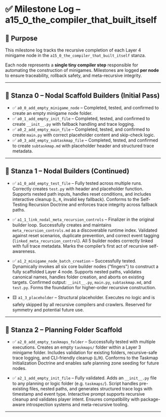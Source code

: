 <!-- Save to: a15_0_the_compiler_that_built_itself\taskmaps\milestones.md -->

# ✅ Milestone Log – a15_0_the_compiler_that_built_itself

## 📘 Purpose

This milestone log tracks the recursive completion of each Layer 4 minigame node in the `a15_0_the_compiler_that_built_itself` stanza.

Each node represents a **single tiny compiler step** responsible for automating the construction of minigames. Milestones are logged **per node** to ensure traceability, rollback safety, and meta-recursive integrity.

---

## 🧱 Stanza 0 – Nodal Scaffold Builders (Initial Pass)

- ✅ `a0_0_add_empty_minigame_node` – Completed, tested, and confirmed to create an empty minigame node folder.
- ✅ `a0_1_add_empty_init_file` – Completed, tested, and confirmed to create `__init__.py` with fallback handling and trace logging.
- ✅ `a0_2_add_empty_main_file` – Completed, tested, and confirmed to create `main.py` with correct placeholder content and skip-check logic.
- ✅ `a0_3_add_empty_subtaskmap_file` – Completed, tested, and confirmed to create `subtaskmap.md` with placeholder header and structured trace metadata.

---

## 🧱 Stanza 1 – Nodal Builders (Continued)

- ✅ `a1_0_add_empty_test_file` – Fully tested across multiple runs. Correctly creates `test.py` with header and placeholder function. Supports nested path inputs, handles reset conditions, and includes interactive cleanup (`L`, `R`, invalid key fallback). Conforms to the Self-Testing Recursion Doctrine and enforces trace integrity across fallback paths.

- ✅ `a1_1_link_nodal_meta_recursion_controls` – Finalizer in the original builder loop. Successfully creates and maintains `meta_recursion_controls.md` as a discoverable runtime index. Validated against reset scenarios, duplicate prevention, and correct event tagging (`linked_meta_recursion_control`). All 5 builder nodes correctly linked with full trace metadata. Marks the compiler’s first act of recursive self-awareness.

- ✅ `a1_2_minigame_node_batch_creation` – Successfully tested. Dynamically invokes all six core builder nodes ("fingers") to construct a fully scaffolded Layer 4 node. Supports nested paths, validates canonical names, handles folder creation, and aborts on existing targets. Confirmed output: `__init__.py`, `main.py`, `subtaskmap.md`, and `test.py`. Forms the foundation for higher-order recursive construction.

- 🟨 `a1_3_placeholder` – Structural placeholder. Executes no logic and is safely skipped by all recursive compilers and crawlers. Reserved for symmetry and potential future use.

---

## 🧱 Stanza 2 – Planning Folder Scaffold

- ✅ `a2_0_add_empty_taskmaps_folder` – Successfully tested with multiple executions. Creates an empty `taskmaps/` folder within a Layer 3 minigame folder. Includes validation for existing folders, recursive-safe trace logging, and CLI-friendly cleanup (`L`/`R`). Conforms to the Taskmap Initialization Doctrine and enables safe planning zone seeding for future nodes.

- ✅ `a2_1_add_empty_init_file` – Fully validated. Adds an `__init__.py` file to any planning or logic folder (e.g. `taskmaps/`). Script handles pre-existing files, nested paths, and generates structured trace logs with timestamp and event type. Interactive prompt supports recursive cleanup and validates player intent. Ensures compatibility with package-aware introspection systems and meta-recursive tooling.

---

